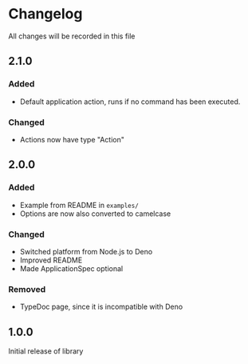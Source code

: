 # Changelog
All changes will be recorded in this file

## 2.1.0
### Added
- Default application action, runs if no command has been executed.

### Changed
- Actions now have type "Action"

## 2.0.0 
### Added
- Example from README in `examples/`
- Options are now also converted to camelcase

### Changed
- Switched platform from Node.js to Deno
- Improved README
- Made ApplicationSpec optional

### Removed
- TypeDoc page, since it is incompatible with Deno

## 1.0.0
Initial release of library